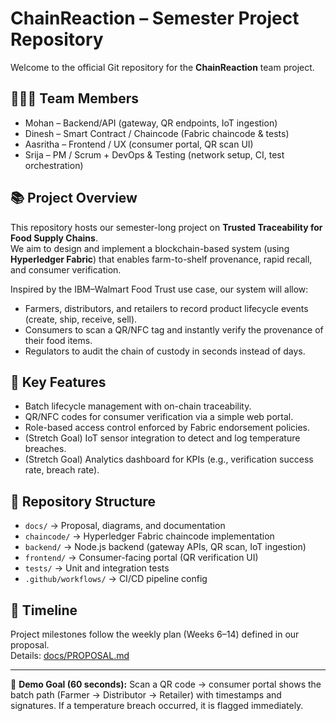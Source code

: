 # ChainReaction – Semester Project Repository

Welcome to the official Git repository for the **ChainReaction** team project.

## 🧑‍🤝‍🧑 Team Members
- Mohan – Backend/API (gateway, QR endpoints, IoT ingestion)  
- Dinesh – Smart Contract / Chaincode (Fabric chaincode & tests)  
- Aasritha – Frontend / UX (consumer portal, QR scan UI)  
- Srija – PM / Scrum + DevOps & Testing (network setup, CI, test orchestration)  

## 📚 Project Overview
This repository hosts our semester-long project on **Trusted Traceability for Food Supply Chains**.  
We aim to design and implement a blockchain-based system (using **Hyperledger Fabric**) that enables farm-to-shelf provenance, rapid recall, and consumer verification.

Inspired by the IBM–Walmart Food Trust use case, our system will allow:
- Farmers, distributors, and retailers to record product lifecycle events (create, ship, receive, sell).  
- Consumers to scan a QR/NFC tag and instantly verify the provenance of their food items.  
- Regulators to audit the chain of custody in seconds instead of days.  

## 🚀 Key Features
- Batch lifecycle management with on-chain traceability.  
- QR/NFC codes for consumer verification via a simple web portal.  
- Role-based access control enforced by Fabric endorsement policies.  
- (Stretch Goal) IoT sensor integration to detect and log temperature breaches.  
- (Stretch Goal) Analytics dashboard for KPIs (e.g., verification success rate, breach rate).  

## 📂 Repository Structure
- `docs/` → Proposal, diagrams, and documentation  
- `chaincode/` → Hyperledger Fabric chaincode implementation  
- `backend/` → Node.js backend (gateway APIs, QR scan, IoT ingestion)  
- `frontend/` → Consumer-facing portal (QR verification UI)  
- `tests/` → Unit and integration tests  
- `.github/workflows/` → CI/CD pipeline config  

## 📅 Timeline
Project milestones follow the weekly plan (Weeks 6–14) defined in our proposal.  
Details: [docs/PROPOSAL.md](./docs/PROPOSAL.md)

---

📌 **Demo Goal (60 seconds):** Scan a QR code → consumer portal shows the batch path (Farmer → Distributor → Retailer) with timestamps and signatures. If a temperature breach occurred, it is flagged immediately.
